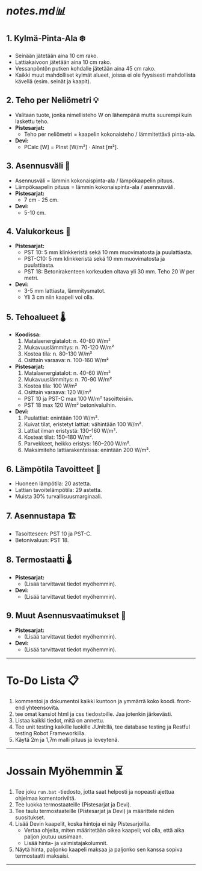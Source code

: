 # **_notes.md📊_**

## **1. Kylmä-Pinta-Ala ❄️**

- Seinään jätetään aina 10 cm rako.
- Lattiakaivoon jätetään aina 10 cm rako.
- Vessanpöntön putken kohdalle jätetään aina 45 cm rako.
- Kaikki muut mahdolliset kylmät alueet, joissa ei ole fyysisesti mahdollista kävellä (esim. seinät ja kaapit).

## **2. Teho per Neliömetri 💡**

- Valitaan tuote, jonka nimellisteho W on lähempänä mutta suurempi kuin laskettu teho.
- **Pistesarjat:**
  - Teho per neliömetri = kaapelin kokonaisteho / lämmitettävä pinta-ala.
- **Devi:**
  - PCalc [W] = PInst [W/m²] · AInst [m²].

## **3. Asennusväli 📏**

- Asennusväli = lämmin kokonaispinta-ala / lämpökaapelin pituus.
- Lämpökaapelin pituus = lämmin kokonaispinta-ala / asennusväli.
- **Pistesarjat:**
  - 7 cm - 25 cm.
- **Devi:**
  - 5-10 cm.

## **4. Valukorkeus 📐**

- **Pistesarjat:**
  - PST 10: 5 mm klinkkeristä sekä 10 mm muovimatosta ja puulattiasta.
  - PST-C10: 5 mm klinkkeristä sekä 10 mm muovimatosta ja puulattiasta.
  - PST 18: Betonirakenteen korkeuden oltava yli 30 mm. Teho 20 W per metri.
- **Devi:**
  - 3-5 mm lattiasta, lämmitysmatot.
  - Yli 3 cm niin kaapeli voi olla.

## **5. Tehoalueet 🌡️**

- **Koodissa:**
  1. Matalaenergiatalot: n. 40-80 W/m²
  2. Mukavuuslämmitys: n. 70-120 W/m²
  3. Kostea tila: n. 80-130 W/m²
  4. Osittain varaava: n. 100-160 W/m²
- **Pistesarjat:**
  1. Matalaenergiatalot: n. 40-60 W/m²
  2. Mukavuuslämmitys: n. 70-90 W/m²
  3. Kostea tila: 100 W/m²
  4. Osittain varaava: 120 W/m²
  - PST 10 ja PST-C max 100 W/m² tasoitteisiin.
  - PST 18 max 120 W/m² betonivaluihin.
- **Devi:**
  1. Puulattiat: enintään 100 W/m².
  2. Kuivat tilat, eristetyt lattiat: vähintään 100 W/m².
  3. Lattiat ilman eristystä: 130–160 W/m².
  4. Kosteat tilat: 150–180 W/m².
  5. Parvekkeet, heikko eristys: 160–200 W/m².
  6. Maksimiteho lattiarakenteissa: enintään 200 W/m².

## **6. Lämpötila Tavoitteet 🎯**

- Huoneen lämpötila: 20 astetta.
- Lattian tavoitelämpötila: 29 astetta.
- Muista 30% turvallisuusmarginaali.

## **7. Asennustapa 🏗️**

- Tasoitteseen: PST 10 ja PST-C.
- Betonivaluun: PST 18.

## **8. Termostaatti 🌡️**

- **Pistesarjat:**
  - (Lisää tarvittavat tiedot myöhemmin).
- **Devi:**
  - (Lisää tarvittavat tiedot myöhemmin).

## **9. Muut Asennusvaatimukset 🔧**

- **Pistesarjat:**
  - (Lisää tarvittavat tiedot myöhemmin).
- **Devi:**
  - (Lisää tarvittavat tiedot myöhemmin).

---

# **To-Do Lista 📋**

1. kommentoi ja dokumentoi kaikki kuntoon ja ymmärrä koko koodi. front-end yhteensovita.
2. tee omat kansiot html ja css tiedostoille. Jaa jotenkin järkevästi.
3. Listaa kaikki tiedot, mitä on annettu.
4. Tee unit testing kaikille luokille JUnit:llä, tee database testing ja Restful testing Robot Frameworkilla.
5. Käytä 2m ja 1,7m malli pituus ja leveytenä.

---

# **Jossain Myöhemmin ⏳**

1. Tee joku `run.bat` -tiedosto, jotta saat helposti ja nopeasti ajettua ohjelmaa komentoriviltä.
2. Tee luokka termostaateille (Pistesarjat ja Devi).
3. Tee taulu termostaateille (Pistesarjat ja Devi) ja määrittele niiden suositukset.
4. Lisää Devin kaapelit, koska hintoja ei näy Pistesarjoilla.
   - Vertaa ohjeita, miten määritetään oikea kaapeli; voi olla, että aika paljon joutuu uusimaan.
   - Lisää hinta- ja valmistajakolumnit.
5. Näytä hinta, paljonko kaapeli maksaa ja paljonko sen kanssa sopiva termostaatti maksaisi.

---
